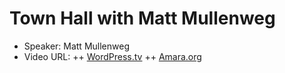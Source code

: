 Town Hall with Matt Mullenweg
===
+ Speaker: Matt Mullenweg
+ Video URL:
++ [WordPress.tv](http://wordpress.tv/2014/10/26/matt-mullenweg-state-of-the-word-2014-qa/)
++ [Amara.org](http://amara.org/en/videos/SaIHdAZ4zgkE/info/)
